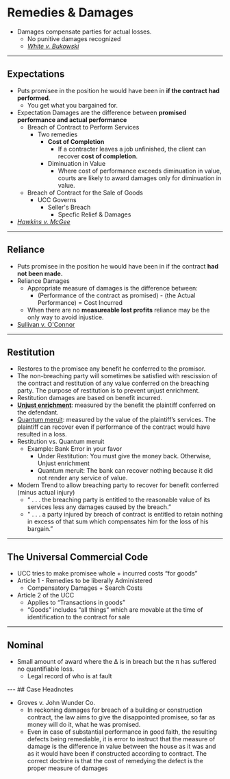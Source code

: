 # Remedies & Damages

- Damages compensate parties for actual losses.
  - No punitive damages recognized
  - [*White v. Bukowski*](https://alexeibex.github.io/Contracts#case-white-v-benkowski)

---

## Expectations
  - Puts promisee in the position he would have been in **if the contract had performed**.
    - You get what you bargained for.
  - Expectation Damages are the difference between **promised performance and actual performance**
    - Breach of Contract to Perform Services
      - Two remedies
        - **Cost of Completion**
          - If a contracter leaves a job unfinished, the client can recover **cost of completion**.
        - Diminuation in Value
          - Where cost of performance exceeds diminuation in value, courts are likely to award damages only for diminuation in value.
    - Breach of Contract for the Sale of Goods
      - UCC Governs
        - Seller's Breach
          - Specfic Relief & Damages
  - [*Hawkins v. McGee*](LINK)
---

## Reliance
  - Puts promisee in the position he would have been in if the contract **had not been made.**
  - Reliance Damages
    - Appropriate measure of damages is the difference between:
      - (Performance of the contract as promised) - (the Actual Performance) = Cost Incurred
    - When there are no **measureable lost profits** reliance may be the only way to avoid injustice.
  - [Sullivan v. O'Connor](https://alexeibex.github.io/Contracts#case-sullivan-v-oconnor)
---

## Restitution
  - Restores to the promisee any benefit he conferred to the promisor.
  - The non-breaching party will sometimes be satisfied with rescission of the contract and restitution of any value conferred on the breaching party. The purpose of restitution is to prevent unjust enrichment.
  - Restitution damages are based on benefit incurred.
  - [**Unjust enrichment**](Link): measured by the benefit the plaintiff conferred on the defendant.
  - [Quantum meruit](Link): measured by the value of the plaintiff’s services. The plaintiff can recover even if performance of the contract would have resulted in a loss.
  - Restitution vs. Quantum meruit
    - Example: Bank Error in your favor
      - Under Restitution: You must give the money back. Otherwise, Unjust enrichment
      - Quantum meruit: The bank can recover nothing because it did not render any service of value.
  - Modern Trend to allow breaching party to recover for benefit conferred (minus actual injury)
    - “ . . . the breaching party is entitled to the reasonable value of its services less any damages caused by the breach.”
    - " . . . a party injured by breach of contract is entitled to retain nothing in excess of that sum which compensates him for the loss of his bargain.”
---

## The Universal Commercial Code
  - UCC tries to make promisee whole + incurred costs “for goods”
  - Article 1 - Remedies to be liberally Administered
    - Compensatory Damages + Search Costs
  - Article 2 of the UCC
    - Applies to “Transactions in goods”
    - “Goods” includes “all things” which are movable at the time of identification to the contract for sale

---

## Nominal
  - Small amount of award where the ∆ is in breach but the π has suffered no quantifiable loss.
    - Legal record of who is at fault

--- ## Case Headnotes
- Groves v. John Wunder Co.
  - In reckoning damages for breach of a building or construction contract, the law aims to give the disappointed promisee, so far as money will do it, what he was promised.
  - Even in case of substantial performance in good faith, the resulting defects being remediable, it is error to instruct that the measure of damage is the difference in value between the house as it was and as it would have been if constructed according to contract. The correct doctrine is that the cost of remedying the defect is the proper measure of damages
